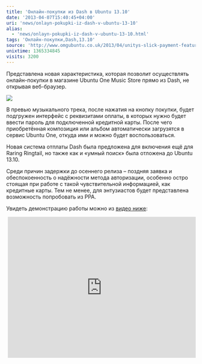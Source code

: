 ```yaml
---
title: 'Онлайн-покупки из Dash в Ubuntu 13.10'
date: '2013-04-07T15:40:45+04:00'
uri: 'news/onlayn-pokupki-iz-dash-v-ubuntu-13-10'
alias: 
  - 'news/onlayn-pokupki-iz-dash-v-ubuntu-13-10.html'
tags: 'Онлайн-покупки,Dash,13.10'
source: 'http://www.omgubuntu.co.uk/2013/04/unitys-slick-payment-feature-postponed-until-ubuntu-13-10'
unixtime: 1365334845
visits: 3200
---
```

Представлена новая характеристика, которая позволит осуществлять онлайн-покупки в магазине Ubuntu One Music Store прямо из Dash, не открывая веб-браузер.

[![](img/2013/04/07/15-00/dash-purchasing-preview-8626659051-o.jpg)](img/2013/04/07/15-00/dash-purchasing-preview-8626659051-o.jpg)

В превью музыкального трека, после нажатия на кнопку покупки, будет подгружен интерфейс с реквизитами оплаты, в которых нужно будет ввести пароль для подключенной кредитной карты. После чего приобретённая композиция или альбом автоматически загрузятся в сервис Ubuntu One, откуда ими и можно будет воспользоваться.

Новая система отплаты Dash была предложена для включения ещё для Raring Ringtail, но также как и «умный поиск» была отложена до Ubuntu 13.10.

Среди причин задержки до осеннего релиза – поздняя заявка и обеспокоенность о надёжности метода авторизации, особенно остро стоящая при работе с такой чувствительной информацией, как кредитные карты. Тем не менее, для энтузиастов будет представлена возможность попробовать из PPA.

Увидеть демонстрацию работы можно из [видео ниже](https://www.youtube.com/watch?feature=player_embedded&v=QPjaR9ADyh8):

 <iframe width="500" height="375" src="https://www.youtube.com/embed/QPjaR9ADyh8" frameborder="0" allowfullscreen=""></iframe>
